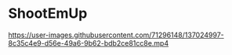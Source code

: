 # ShootEmUp

https://user-images.githubusercontent.com/71296148/137024997-8c35c4e9-d56e-49a6-9b62-bdb2ce81cc8e.mp4

